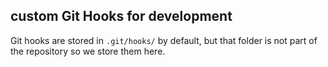 ## custom Git Hooks for development
Git hooks are stored in `.git/hooks/` by default, but that folder is not part of the repository so we store them here.
